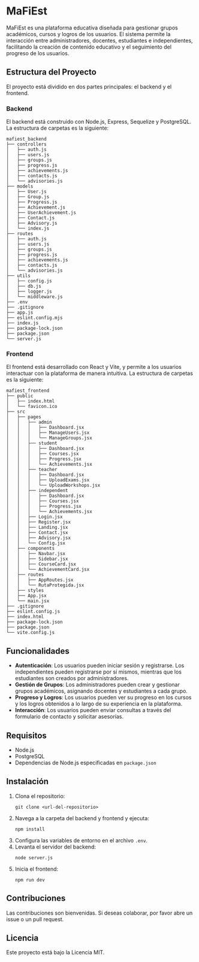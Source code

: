 # MaFiEst

MaFiEst es una plataforma educativa diseñada para gestionar grupos académicos, cursos y logros de los usuarios. El sistema permite la interacción entre administradores, docentes, estudiantes e independientes, facilitando la creación de contenido educativo y el seguimiento del progreso de los usuarios.

## Estructura del Proyecto

El proyecto está dividido en dos partes principales: el backend y el frontend.

### Backend

El backend está construido con Node.js, Express, Sequelize y PostgreSQL. La estructura de carpetas es la siguiente:

```
mafiest_backend
├── controllers
│   ├── auth.js
│   ├── users.js
│   ├── groups.js
│   ├── progress.js
│   ├── achievements.js
│   ├── contacts.js
│   └── advisories.js
├── models
│   ├── User.js
│   ├── Group.js
│   ├── Progress.js
│   ├── Achievement.js
│   ├── UserAchievement.js
│   ├── Contact.js
│   ├── Advisory.js
│   └── index.js
├── routes
│   ├── auth.js
│   ├── users.js
│   ├── groups.js
│   ├── progress.js
│   ├── achievements.js
│   ├── contacts.js
│   └── advisories.js
├── utils
│   ├── config.js
│   ├── db.js
│   ├── logger.js
│   └── middleware.js
├── .env
├── .gitignore
├── app.js
├── eslint.config.mjs
├── index.js
├── package-lock.json
├── package.json
└── server.js
```

### Frontend

El frontend está desarrollado con React y Vite, y permite a los usuarios interactuar con la plataforma de manera intuitiva. La estructura de carpetas es la siguiente:

```
mafiest_frontend
├── public
│   ├── index.html
│   └── favicon.ico
├── src
│   ├── pages
│   │   ├── admin
│   │   │   ├── Dashboard.jsx
│   │   │   ├── ManageUsers.jsx
│   │   │   └── ManageGroups.jsx
│   │   ├── student
│   │   │   ├── Dashboard.jsx
│   │   │   ├── Courses.jsx
│   │   │   ├── Progress.jsx
│   │   │   └── Achievements.jsx
│   │   ├── teacher
│   │   │   ├── Dashboard.jsx
│   │   │   ├── UploadExams.jsx
│   │   │   └── UploadWorkshops.jsx
│   │   ├── independent
│   │   │   ├── Dashboard.jsx
│   │   │   ├── Courses.jsx
│   │   │   ├── Progress.jsx
│   │   │   └── Achievements.jsx
│   │   ├── Login.jsx
│   │   ├── Register.jsx
│   │   ├── Landing.jsx
│   │   ├── Contact.jsx
│   │   ├── Advisory.jsx
│   │   └── Config.jsx
│   ├── components
│   │   ├── Navbar.jsx
│   │   ├── Sidebar.jsx
│   │   ├── CourseCard.jsx
│   │   └── AchievementCard.jsx
│   ├── routes
│   │   ├── AppRoutes.jsx
│   │   └── RutaProtegida.jsx
│   ├── styles
│   ├── App.jsx
│   └── main.jsx
├── .gitignore
├── eslint.config.js
├── index.html
├── package-lock.json
├── package.json
└── vite.config.js
```

## Funcionalidades

- **Autenticación**: Los usuarios pueden iniciar sesión y registrarse. Los independientes pueden registrarse por sí mismos, mientras que los estudiantes son creados por administradores.
- **Gestión de Grupos**: Los administradores pueden crear y gestionar grupos académicos, asignando docentes y estudiantes a cada grupo.
- **Progreso y Logros**: Los usuarios pueden ver su progreso en los cursos y los logros obtenidos a lo largo de su experiencia en la plataforma.
- **Interacción**: Los usuarios pueden enviar consultas a través del formulario de contacto y solicitar asesorías.

## Requisitos

- Node.js
- PostgreSQL
- Dependencias de Node.js especificadas en `package.json`

## Instalación

1. Clona el repositorio:
   ```
   git clone <url-del-repositorio>
   ```
2. Navega a la carpeta del backend y frontend y ejecuta:
   ```
   npm install
   ```
3. Configura las variables de entorno en el archivo `.env`.
4. Levanta el servidor del backend:
   ```
   node server.js
   ```
5. Inicia el frontend:
   ```
   npm run dev
   ```

## Contribuciones

Las contribuciones son bienvenidas. Si deseas colaborar, por favor abre un issue o un pull request.

## Licencia

Este proyecto está bajo la Licencia MIT.